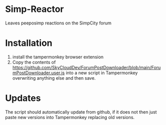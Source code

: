 # Simp-Reactor
Leaves peeposimp reactions on the SimpCity forum

# Installation
1. install the tampermonkey browser extension
2. Copy the contents of https://github.com/SkyCloudDev/ForumPostDownloader/blob/main/ForumPostDownloader.user.js into a new script in Tampermonkey overwriting anything else and then save. 

# Updates
The script should automatically update from github, if it does not then just paste new versions into Tampermonkey replacing old versions.
